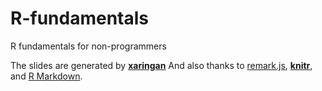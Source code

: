 # R-fundamentals

R fundamentals for non-programmers

The slides are generated by [**xaringan**](https://github.com/yihui/xaringan)
And also thanks to [remark.js](https://remarkjs.com), [**knitr**](https://yihui.org/knitr), and [R Markdown](https://rmarkdown.rstudio.com).


